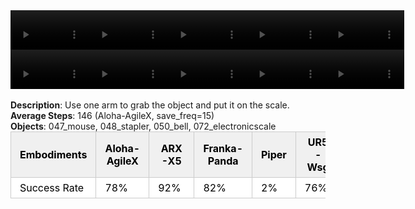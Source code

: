 <!DOCTYPE html>
<html lang="en">
<body>
    <div style="display: flex;">
        <video src="./task_video_clean/place_object_scale/aloha-agilex_head.mp4" controls loop muted autoplay style="width: 25%;"></video>
        <video src="./task_video_clean/place_object_scale/franka-panda_head.mp4" controls loop muted autoplay style="width: 25%;"></video>
        <video src="./task_video_clean/place_object_scale/ARX-X5_head.mp4" controls loop muted autoplay style="width: 25%;"></video>
        <video src="./task_video_clean/place_object_scale/piper_head.mp4" controls loop muted autoplay style="width: 25%;"></video>
        <video src="./task_video_clean/place_object_scale/ur5-wsg_head.mp4" controls loop muted autoplay style="width: 25%;"></video>
    </div>
    <div style="display: flex;">
        <video src="./task_video_clean/place_object_scale/aloha-agilex_world.mp4" controls loop muted autoplay style="width: 25%;"></video>
        <video src="./task_video_clean/place_object_scale/franka-panda_world.mp4" controls loop muted autoplay style="width: 25%;"></video>
        <video src="./task_video_clean/place_object_scale/ARX-X5_world.mp4" controls loop muted autoplay style="width: 25%;"></video>
        <video src="./task_video_clean/place_object_scale/piper_world.mp4" controls loop muted autoplay style="width: 25%;"></video>
        <video src="./task_video_clean/place_object_scale/ur5-wsg_world.mp4" controls loop muted autoplay style="width: 25%;"></video>
    </div>
    <br><b>Description</b>: Use one arm to grab the object and put it on the scale.<br>
    <b>Average Steps</b>: 146 (Aloha-AgileX, save_freq=15)<br>
    <b>Objects</b>: 047_mouse, 048_stapler, 050_bell, 072_electronicscale<br>
    <table style="margin:0 auto;border-collapse:collapse;width:auto;min-width:180px;background-color:white;">
        <thead>
            <tr style="background:#f0f0f0;">
                <th style="border:1px solid #ccc;padding:6px 14px;color:black;">Embodiments</th>
                <th style="border:1px solid #ccc;padding:6px 14px;color:black;">Aloha-AgileX</th>
                <th style="border:1px solid #ccc;padding:6px 14px;color:black;">ARX-X5</th>
                <th style="border:1px solid #ccc;padding:6px 14px;color:black;">Franka-Panda</th>
                <th style="border:1px solid #ccc;padding:6px 14px;color:black;">Piper</th>
                <th style="border:1px solid #ccc;padding:6px 14px;color:black;">UR5-Wsg</th>
            </tr>
        </thead>
        <tbody>
            <tr style="background:white;">
                <td style="border:1px solid #ccc;padding:6px 14px;color:black;">Success Rate</td>
                <td style="border:1px solid #ccc;padding:6px 14px;color:black;">78%</td>
                <td style="border:1px solid #ccc;padding:6px 14px;color:black;">92%</td>
                <td style="border:1px solid #ccc;padding:6px 14px;color:black;">82%</td>
                <td style="border:1px solid #ccc;padding:6px 14px;color:black;">2%</td>
                <td style="border:1px solid #ccc;padding:6px 14px;color:black;">76%</td>
            </tr>
        </tbody>
    </table>
</body>
</html>
